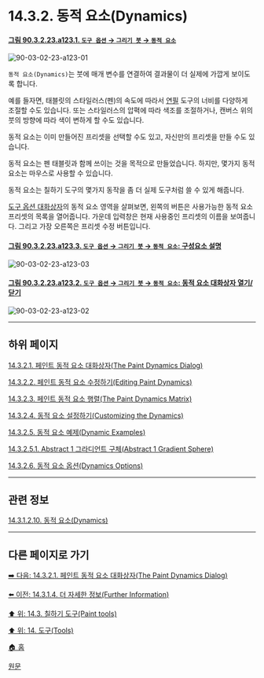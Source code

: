 # 14.3.2. 동적 요소(Dynamics)

<a id="90-03-02-23-a123-01"></a>

#### [그림 90.3.2.23.a123.1. `도구 옵션` → `그리기 붓` → `동적 요소`](./90-03-02-23-paintbrush.md#90-03-02-23-a123-01)
![90-03-02-23-a123-01](https://github.com/wonder13662/gimp/assets/15767104/c0116908-dcf0-4d4c-99e7-b56a55fa5095)

`동적 요소(Dynamics)`는 붓에 매개 변수를 연결하여 결과물이 더 실제에 가깝게 보이도록 합니다.

예를 들자면, 태블릿의 스타일러스(펜)의 속도에 따라서 [연필](./14-03-06-00-pencil.md) 도구의 너비를 다양하게 조절할 수도 있습니다. 또는 스타일러스의 압펵에 따라 색조를 조절하거나, 캔버스 위의 붓의 방향에 따라 색이 변하게 할 수도 있습니다.

동적 요소는 이미 만들어진 프리셋을 선택할 수도 있고, 자신만의 프리셋을 만들 수도 있습니다.

동적 요소는 펜 태블릿과 함께 쓰이는 것을 목적으로 만들었습니다. 하지만, 몇가지 동적 요소는 마우스로 사용할 수 있습니다.

동적 요소는 칠하기 도구의 몇가지 동작을 좀 더 실제 도구처럼 쓸 수 있게 해줍니다.

[도구 옵션 대화상자](./14-01-04-00-tool-options.md)의 동적 요소 영역을 살펴보면, 왼쪽의 버튼은 사용가능한 동적 요소 프리셋의 목록을 열어줍니다. 가운데 입력창은 현재 사용중인 프리셋의 이름을 보여줍니다. 그리고 가장 오른쪽은 프리셋 수정 버튼입니다.

<a id="90-03-02-23-a123-03"></a>

#### [그림 90.3.2.23.a123.3. `도구 옵션` → `그리기 붓` → `동적 요소`: 구성요소 설명](./90-03-02-23-paintbrush.md#90-03-02-23-a123-03)
![90-03-02-23-a123-03](https://github.com/wonder13662/gimp/assets/15767104/a16f6de7-bcb3-41f4-95ee-f61ceef05016)

<a id="90-03-02-23-a123-02"></a>

#### [그림 90.3.2.23.a123.2. `도구 옵션` → `그리기 붓` → `동적 요소`: 동적 요소 대화상자 열기/닫기](./90-03-02-23-paintbrush.md#90-03-02-23-a123-02)
![90-03-02-23-a123-02](https://github.com/wonder13662/gimp/assets/15767104/4afc1aa9-cf75-445f-889a-934d61053317)

***

## 하위 페이지

[14.3.2.1. 페인트 동적 요소 대화상자(The Paint Dynamics Dialog)](./14-03-02-01-the_paint_dynamics_dialog.md)

[14.3.2.2. 페인트 동적 요소 수정하기(Editing Paint Dynamics)](./14-03-02-02-editing_paint_dynamics.md)

[14.3.2.3. 페인트 동적 요소 행렬(The Paint Dynamics Matrix)](./14-03-02-03-the_paint_dynamics_matrix.md)

[14.3.2.4. 동적 요소 설정하기(Customizing the Dynamics)](./14-03-02-04-customizing_the_dynamics.md)

[14.3.2.5. 동적 요소 예제(Dynamic Examples)](./14-03-02-05-00-dynamics_examples.md)

[14.3.2.5.1. Abstract 1 그라디언트 구체(Abstract 1 Gradient Sphere)](./14-03-02-05-01-abtract_gradient_sphere.md)

[14.3.2.6. 동적 요소 옵션(Dynamics Options)](./14-03-02-06-dynamics_options.md)

***

## 관련 정보

[14.3.1.2.10. 동적 요소(Dynamics)](./14-03-01-02-10-dynamics.md)

***

## 다른 페이지로 가기

[➡️ 다음: 14.3.2.1. 페인트 동적 요소 대화상자(The Paint Dynamics Dialog)](./14-03-02-01-the_paint_dynamics_dialog.md)

[⬅️ 이전: 14.3.1.4. 더 자세한 정보(Further Information)](./14-03-01-04-further_information.md)

[⬆️ 위: 14.3. 칠하기 도구(Paint tools)](./14-03-00-paint_tools.md)

[⬆️ 위: 14. 도구(Tools)](./14-00-tools.md)

[🏠 홈](./00-home.md)

[원문](https://docs.gimp.org/2.10/ko/gimp-tools-paint.html#idm12094)
